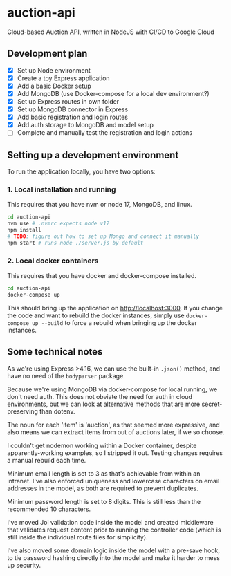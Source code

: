 # auction-api

Cloud-based Auction API, written in NodeJS with CI/CD to Google Cloud

## Development plan

- [x] Set up Node environment
- [x] Create a toy Express application
- [x] Add a basic Docker setup
- [x] Add MongoDB (use Docker-compose for a local dev environment?)
- [x] Set up Express routes in own folder
- [x] Set up MongoDB connector in Express
- [x] Add basic registration and login routes
- [x] Add auth storage to MongoDB and model setup
- [ ] Complete and manually test the registration and login actions

## Setting up a development environment

To run the application locally, you have two options:

### 1. Local installation and running

This requires that you have nvm or node 17, MongoDB, and linux.

```sh
cd auction-api
nvm use # .nvmrc expects node v17
npm install
# TODO: figure out how to set up Mongo and connect it manually
npm start # runs node ./server.js by default
```

### 2. Local docker containers

This requires that you have docker and docker-compose installed.

```sh
cd auction-api
docker-compose up
```

This should bring up the application on <http://localhost:3000>. If you change the code and want to rebuild the docker instances, simply use `docker-compose up --build` to force a rebuild when bringing up the docker instances.

## Some technical notes

As we're using Express >4.16, we can use the built-in `.json()` method, and have no need of the `bodyparser` package.

Because we're using MongoDB via docker-compose for local running, we don't need auth. This does not obviate the need for auth in cloud environments, but we can look at alternative methods that are more secret-preserving than dotenv.

The noun for each 'item' is 'auction', as that seemed more expressive, and also means we can extract items from out of auctions later, if we so choose.

I couldn't get nodemon working within a Docker container, despite apparently-working examples, so I stripped it out. Testing changes requires a manual rebuild each time.

Minimum email length is set to 3 as that's achievable from within an intranet. I've also enforced uniqueness and lowercase characters on email addresses in the model, as both are required to prevent duplicates.

Minimum password length is set to 8 digits. This is still less than the recommended 10 characters.

I've moved Joi validation code inside the model and created middleware that validates request content prior to running the controller code (which is still inside the individual route files for simplicity).

I've also moved some domain logic inside the model with a pre-save hook, to tie password hashing directly into the model and make it harder to mess up security.
